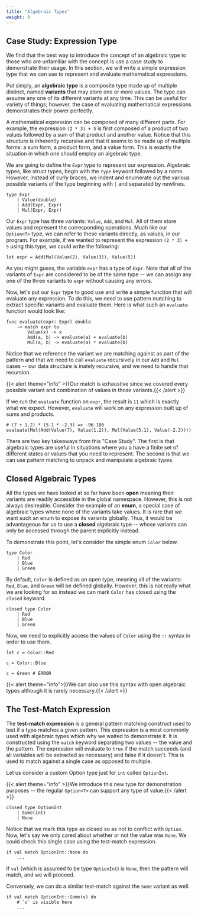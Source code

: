 ```yaml
---
title: "Algebraic Types"
weight: 9
---
```


## Case Study: Expression Type

We find that the best way to introduce the concept of an algebraic type to those who
are unfamiliar with the concept is use a case study to demonstrate their usage.  In
this section, we will write a simple expression type that we can use to represent
and evaluate mathematical expressions.

Put simply, an **algebraic type** is a composite type made up of multiple distinct,
named **variants** that may store one or more values.  The type can assume any one of
its different variants at any time.  This can be useful for variety of things; however,
the case of evaluating mathematical expressions demonstrates their power perfectly.

A mathematical expression can be composed of many different parts.  For example,
the expression `(2 * 3) + 5` is first composed of a product of two values followed
by a sum of that product and another value.  Notice that this structure is inherently
recursive and that it seems to be made up of multiple forms: a sum form, a product
form, and a value form.  This is exactly the situation in which one should employ an
algebraic type.  

We are going to define the `Expr` type to represent our expression.  Algebraic types,
like struct types, begin with the `type` keyword followed by a name.  However, instead
of curly braces, we indent and enumerate out the various possible variants of the type
beginning with `|` and separated by newlines.

    type Expr
        | Value(double)
        | Add(Expr, Expr)
        | Mul(Expr, Expr)

Our `Expr` type has three variants: `Value`, `Add`, and `Mul`.  All of them store values
and represent the corresponding operations. Much like our `Option<T>` type, we can refer
to these variants directly, as values, in our program.   For example, if we wanted to
represent the expression `(2 * 3) + 5` using this type, we could write the following:

    let expr = Add(Mul(Value(2), Value(3)), Value(5))

As you might guess, the variable `expr` has a type of `Expr`.  Note that all of the
variants of `Expr` are considered to be of the same type -- we can assign any one of the
three variants to `expr` without causing any errors.

Now, let's put our `Expr` type to good use and write a simple function that will evaluate
any expression.  To do this, we need to use pattern matching to extract specific variants
and evaluate them.  Here is what such an `evaluate` function would look like:

    func evaluate(expr: Expr) double
        -> match expr to
            Value(x) -> x
            Add(a, b) -> evaluate(a) + evaluate(b)
            Mul(a, b) -> evaluate(a) * evaluate(b)

Notice that we reference the variant we are matching against as part of the pattern and that
we need to call `evaluate` recursively in our `Add` and `Mul` cases -- our data structure is
inately recursive, and we need to handle that recursion.  

{{< alert theme="info" >}}Our match is exhaustive since we covered every possible variant and
combination of values in those variants.{{< /alert >}}

If we run the `evaluate` function on `expr`, the result is `11` which is exactly what we
expect.  However, `evaluate` will work on any expression built up of sums and products.

    # (7 + 1.2) * (5.1 * -2.3) => -96.186
    evaluate(Mul(Add(Value(7), Value(1.2)), Mul(Value(5.1), Value(-2.3))))

There are two key takeaways from this "Case Study".  The first is that algebraic types are
useful in situations where you a have a finite set of different states or values that you need
to represent.  The second is that we can use pattern matching to unpack and manipulate algebraic
types.  

## Closed Algebraic Types

All the types we have looked at so far have been **open** meaning their variants are readily
accessible in the global namespace.  However, this is not always desireable.  Consider the
example of an **enum**, a special case of algebraic types where none of the variants take values.
It is rare that we want such an enum to expose its variants globally.  Thus, it would be
advantageous for us to use a **closed** algebraic type -- whose variants can only be accessed
through the parent explicitly instead.

To demonstrate this point, let's consider the simple enum `Color` below.

    type Color
        | Red
        | Blue
        | Green

By default, `Color` is defined as an open type, meaning all of the variants: `Red`, `Blue`, and
`Green` will be defined globally.  However, this is not really what we are looking for so instead
we can mark `Color` has closed using the `closed` keyword.

    closed type Color
        | Red
        | Blue
        | Green

Now, we need to explicitly access the values of `Color` using the `::` syntax in order to use them.

    let c = Color::Red

    c = Color::Blue

    c = Green # ERROR

{{< alert theme="info">}}We can also use this syntax with open algebraic types although it is rarely
necessary.{{< /alert >}}

## The Test-Match Expression

The **test-match expression** is a general pattern matching construct used to test if a type matches
a given pattern.  This expression is a most commonly used with algebraic types which why we waited
to demonstrate it.  It is constructed using the `match` keyword separating two values -- the value
and the pattern.  The expression will evaluate to `true` if the match succeeds (and all variables will
be extracted as necessary) and false if it doesn't.  This is used to match against a single case as
opposed to multiple.

Let us consider a custom Option type just for `int` called `OptionInt`.

{{< alert theme="info" >}}We introduce this new type for demonstration purposes -- the regular `Option<T>`
can support any type of value.{{< /alert >}}

    closed type OptionInt 
        | Some(int)
        | None

Notice that we mark this type as closed so as not to conflict with `Option`.  Now, let's say we
only cared about whether or not the value was `None`.  We could check this single case using the test-match
expression.

    if val match OptionInt::None do
        ...

If `val` (which is assumed to be type `OptionInt`) is `None`, then the pattern will match, and we will
proceed. 

Conversely, we can do a similar test-match against the `Some` variant as well.

    if val match OptionInt::Some(v) do
        # `v` is visible here
        ...
